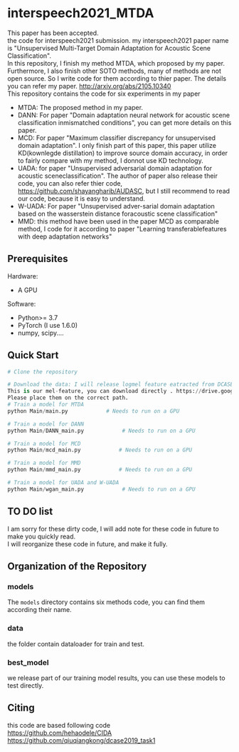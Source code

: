 # interspeech2021_MTDA
This paper has been accepted. <br/>
the code for interspeech2021 submission. my interspeech2021 paper name is "Unsupervised Multi-Target Domain Adaptation for Acoustic Scene Classification". <br/>
In this repository, I finish my method MTDA, which proposed by my paper. Furthermore, I also finish other SOTO methods, many of methods are not open source. So I write code for them according to thier paper. The details you can refer my paper. <a>http://arxiv.org/abs/2105.10340</a> <br/>
This repository contains the code for six experiments in my paper
* MTDA: The proposed method in my paper.
* DANN: For paper "Domain adaptation  neural  network  for  acoustic  scene  classification  inmismatched conditions", you can get more details on this paper.
* MCD: For paper  "Maximum classifier  discrepancy  for  unsupervised  domain  adaptation". I only finish part of this paper, this paper utilize KD(kownlegde distillation) to improve source domain accuracy, in order to fairly compare with my method, I donnot use KD technology.
* UADA: for paper  "Unsupervised adversarial domain adaptation for acoustic sceneclassification". The author of paper also release their code, you can also refer thier code, <a>https://github.com/shayangharib/AUDASC</a>, but I still recommend to read our code, because it is easy to understand.
* W-UADA: For paper  "Unsupervised  adver-sarial  domain  adaptation  based  on  the  wasserstein  distance  foracoustic scene classification"
* MMD: this method have been used in the paper MCD as comparable method, I code for it according to paper "Learning transferablefeatures with deep adaptation networks"

## Prerequisites

Hardware:
* A GPU

Software:
* Python>= 3.7
* PyTorch (I use 1.6.0)
* numpy, scipy....

## Quick Start

```python
# Clone the repository

# Download the data: I will release logmel feature eatracted from DCASE2020 task1A dataset soon, and you can also get mel spectrum by yourself according to our code in data folder. The way of get logmel feature, I refer <a name='dcase2019_task1'>https://github.com/qiuqiangkong/dcase2019_task1</a>. 
This is our mel-feature, you can download directly . https://drive.google.com/drive/folders/17nsq2EAsNnEhXmFWxRuOARR79aWB4GJ_?usp=sharing <br/>
Please place them on the correct path.
# Train a model for MTDA
python Main/main.py            # Needs to run on a GPU

# Train a model for DANN
python Main/DANN_main.py            # Needs to run on a GPU

# Train a model for MCD
python Main/mcd_main.py            # Needs to run on a GPU

# Train a model for MMD
python Main/mmd_main.py            # Needs to run on a GPU

# Train a model for UADA and W-UADA
python Main/wgan_main.py            # Needs to run on a GPU

```
## TO DO list
I am sorry for these dirty code,  I will add note for these code in future to make you quickly read. <br/>
I will reorganize these code in future, and make it fully.
## Organization of the Repository

### models

The `models` directory contains six methods code, you can find them according their name.

### data

the folder contain dataloader for train and test.
### best_model
 we release part of our training model results, you can use these models to test directly.

## Citing
this code are based  following code <br/>
https://github.com/hehaodele/CIDA
https://github.com/qiuqiangkong/dcase2019_task1
